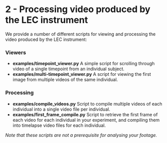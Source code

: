 # 2 - Processing video produced by the LEC instrument

We provide a number of different scripts for viewing and processing the video produced by the LEC instrument:

### Viewers

- **examples/timepoint_viewer.py**
	A simple script for scrolling through video of a single timepoint from an individual subject.
- **examples/multi-timepoint_viewer.py**
	A script for viewing the first image from multiple videos of the same individual. 

### Processing

- **examples/compile_videos.py**
	Script to compile multiple videos of each individual into a single video file per individual.
- **examples/first_frame_compile.py**
	Script to retrieve the first frame of each video for each individual in your experiment, and compiling them into timelapse video files for each individual. 

*Note that these scripts are not a prerequisite for analysing your footage.*